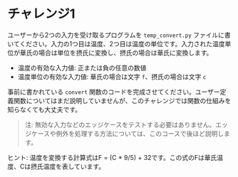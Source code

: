 # チャレンジ1

ユーザーから2つの入力を受け取るプログラムを `temp_convert.py` ファイルに書いてください。入力の1つ目は温度、2つ目は温度の単位です。入力された温度単位が華氏の場合は単位を摂氏に変換し、摂氏の場合は華氏に変換します。

- 温度の有効な入力値: 正または負の任意の数値
- 温度単位の有効な入力値: 華氏の場合は文字 `f`、摂氏の場合は文字 `c`

事前に書かれている `convert` 関数のコードを完成させてください。ユーザー定義関数についてはまだ説明していませんが、このチャレンジでは関数の仕組みを知らなくても大丈夫です。

> 注: 無効な入力などのエッジケースをテストする必要はありません。エッジケースや例外を処理する方法については、このコースで後ほど説明します。

ヒント: 温度を変換する計算式はF = (C * 9/5) + 32です。この式のFは華氏温度、Cは摂氏温度を表しています。




